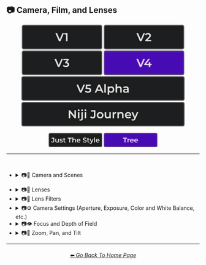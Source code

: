 <h2>📷 Camera, Film, and Lenses</h2>

<div align="center">

[<img src="/Images/Repo_Parts/Buttons/Version_Buttons/button_version_V1_inactive.webp?raw=true" alt="MidJourney V1" height="64" />](/Pages/MJ_V1/Style_Pages/Sphere/Camera.md)
[<img src="/Images/Repo_Parts/Buttons/Version_Buttons/button_version_V2_inactive.webp?raw=true" alt="MidJourney V2" height="64" />](/Pages/MJ_V2/Style_Pages/Sphere/Camera.md)
[<img src="/Images/Repo_Parts/Buttons/Version_Buttons/button_version_V3_inactive.webp?raw=true" alt="MidJourney V3" height="64" />](/Pages/MJ_V3/Style_Pages/Just_The_Style/Camera.md)
[<img src="/Images/Repo_Parts/Buttons/Version_Buttons/button_version_V4_active.webp?raw=true" alt="MidJourney V4" height="64" />](/Pages/MJ_V4/Style_Pages/Tree/Camera.md)
<br>
[<img src="/Images/Repo_Parts/Buttons/Version_Buttons/button_version_V5_Alpha_inactive_half.webp?raw=true" alt="MidJourney V5" height="64" />](/Pages/MJ_V5/Style_Pages/Just_The_Style/Camera.md)
[<img src="/Images/Repo_Parts/Buttons/Version_Buttons/button_version_niji_inactive_half.webp?raw=true" alt="Niji Journey" height="64" />](/Pages/Niji_Journey/Style_Pages/Camera.md)

[<img src="/Images/Repo_Parts/Buttons/Image_Type_Buttons/button_just_the_style_inactive.webp?raw=true" alt="Just The Style" width="140.5" />](/Pages/MJ_V4/Style_Pages/Just_The_Style/Camera.md)
[<img src="/Images/Repo_Parts/Buttons/Image_Type_Buttons/button_tree_active.webp?raw=true" alt="Tree" width="140.5" />](/Pages/MJ_V4/Style_Pages/Tree/Camera.md)

</div>

<hr>
<br>


- <details><summary>📷🌇 Camera and Scenes</summary><p><div align="center">

	| Scene |
	| :-: |
	| <img src="/Images/MJ_V4/V4_Alpha_3.5/Midjourney_Styles_(tree)/Camera/Tree_Scene.webp?raw=true" width="256" /> |
	
	<br>

	| Photography | Photograph | Photographia |
	| :-: | :-: | :-: |
	| <img src="/Images/MJ_V4/V4_Alpha_3.5/Midjourney_Styles_(tree)/Camera/Tree_Photography.webp?raw=true" width="256" /> | <img src="/Images/MJ_V4/V4_Alpha_3.6/Midjourney_Styles_(tree)/Camera/Tree_Photograph.webp?raw=true" width="256" /> | <img src="/Images/MJ_V4/V4_Alpha_3.6/Midjourney_Styles_(tree)/Camera/Tree_Photographia.webp?raw=true" width="256" /> |

	<br>

	| Closed Composition |
	| :-: |
	| <img src="/Images/MJ_V4/V4_Alpha_3.6/Midjourney_Styles_(tree)/Camera/Tree_Closed_Composition.webp?raw=true" width="256" /> |

	<br>
	
	| Filmic | Cinematic |
	| :-: | :-: |
	| <img src="/Images/MJ_V4/V4_Alpha_3.5/Midjourney_Styles_(tree)/Camera/Tree_Filmic.webp?raw=true" width="256" /> | <img src="/Images/MJ_V4/V4_Alpha_3.5/Midjourney_Styles_(tree)/Camera/Tree_Cinematic.webp?raw=true" width="256" /> | 
	
	<br>
	
	| Dramatic | Glamor Shot |
	| :-: | :-: |
	| <img src="/Images/MJ_V4/V4_Alpha_3.5/Midjourney_Styles_(tree)/Camera/Tree_Dramatic.webp?raw=true" width="256" /> | <img src="/Images/MJ_V4/V4_Alpha_3.5/Midjourney_Styles_(tree)/Camera/Tree_Glamor_Shot.webp?raw=true" width="256" /> |

	<br>

	| Golden Hour | Blue Hour |
	| :-: | :-: |
	| <img src="/Images/MJ_V4/V4_Alpha_3.5/Midjourney_Styles_(tree)/Camera/Tree_Golden_Hour.webp?raw=true" width="256" /> | <img src="/Images/MJ_V4/V4_Alpha_3.5/Midjourney_Styles_(tree)/Camera/Tree_Blue_Hour.webp?raw=true" width="256" /> |

	<br>
	
	| Award Winning Photography | Establishing Shot | Nightography |
	| :-: | :-: | :-: |
	| <img src="/Images/MJ_V4/V4_Alpha_3.5/Midjourney_Styles_(tree)/Camera/Tree_Award_Winning_Photography.webp?raw=true" width="256" /> | <img src="/Images/MJ_V4/V4_Alpha_3.5/Midjourney_Styles_(tree)/Camera/Tree_Establishing_Shot.webp?raw=true" width="256" /> | <img src="/Images/MJ_V4/V4_Alpha_3.5/Midjourney_Styles_(tree)/Camera/Tree_Nightography.webp?raw=true" width="256" /> |

	<br>

	| Photoshoot |
	| :-: |
	| <img src="/Images/MJ_V4/V4_Alpha_3.5/Midjourney_Styles_(tree)/Camera/Tree_Photoshoot.webp?raw=true" width="256" /> |

	<br>

	| Portrait | Full Body Portrait | Portraiture |
	| :-: | :-: | :-: |
	| <img src="/Images/MJ_V4/V4_Alpha_3.5/Midjourney_Styles_(tree)/Camera/Tree_Portrait.webp?raw=true" width="256" /> | <img src="/Images/MJ_V4/V4_Alpha_3.5/Midjourney_Styles_(tree)/Camera/Tree_Full_Body_Portrait.webp?raw=true" width="256" /> | <img src="/Images/MJ_V4/V4_Alpha_3.6/Midjourney_Styles_(tree)/Camera/Tree_Portraiture.webp?raw=true" width="256" /> |

	<br>

	| Cinematic Haze |
	| :-: |
	| <img src="/Images/MJ_V4/V4_Alpha_3.5/Midjourney_Styles_(tree)/Camera/Tree_Cinematic_Haze.webp?raw=true" width="256" /> |

	<br>
	
	| Subject |
	| :-: |
	| <img src="/Images/MJ_V4/V4_Alpha_3.5/Midjourney_Styles_(tree)/Camera/Tree_Subject.webp?raw=true" width="256" /> |
	
	<br>
	
	| Pose | Gesture | Profile |
	| :-: | :-: | :-: |
	| <img src="/Images/MJ_V4/V4_Alpha_3.5/Midjourney_Styles_(tree)/Camera/Tree_Pose.webp?raw=true" width="256" /> | <img src="/Images/MJ_V4/V4_Alpha_3.5/Midjourney_Styles_(tree)/Camera/Tree_Gesture.webp?raw=true" width="256" /> | <img src="/Images/MJ_V4/V4_Alpha_3.5/Midjourney_Styles_(tree)/Camera/Tree_Profile.webp?raw=true" width="256" /> |

	<br>
	
	| High-Speed Photograph | Time-Lapse | Motion Capture |
	| :-: | :-: | :-: |
	| <img src="/Images/MJ_V4/V4_Alpha_3.5/Midjourney_Styles_(tree)/Camera/Tree_High-Speed_Photograph.webp?raw=true" width="256" /> | <img src="/Images/MJ_V4/V4_Alpha_3.5/Midjourney_Styles_(tree)/Camera/Tree_Time-Lapse.webp?raw=true" width="256" /> | <img src="/Images/MJ_V4/V4_Alpha_3.5/Midjourney_Styles_(tree)/Camera/Tree_Motion_Capture.webp?raw=true" width="256" /> |

	<br>
	
	| Claymation | Video Frame Capture |
	| :-: | :-: |
	| <img src="/Images/MJ_V4/V4_Alpha_3.5/Midjourney_Styles_(tree)/Camera/Tree_Claymation.webp?raw=true" width="256" /> | <img src="/Images/MJ_V4/V4_Alpha_3.5/Midjourney_Styles_(tree)/Camera/Tree_Video_Frame_Capture.webp?raw=true" width="256" /> |

	<br>

	| Stop Motion | Stop-Motion Animation Frame |
	| :-: | :-: |
	| <img src="/Images/MJ_V4/V4_Alpha_3.5/Midjourney_Styles_(tree)/Camera/Tree_Stop_Motion.webp?raw=true" width="256" /> | <img src="/Images/MJ_V4/V4_Alpha_3.5/Midjourney_Styles_(tree)/Camera/Tree_Stop-motion_Animation_Frame.webp?raw=true" width="256" /> |

	<br>

	| Color Grading | Bokeh | Film Grain |
	| :-: | :-: | :-: |
	| <img src="/Images/MJ_V4/V4_Alpha_3.5/Midjourney_Styles_(tree)/Camera/Tree_Color_Grading.webp?raw=true" width="256" /> | <img src="/Images/MJ_V4/V4_Alpha_3.5/Midjourney_Styles_(tree)/Camera/Tree_Bokeh.webp?raw=true" width="256" /> | <img src="/Images/MJ_V4/V4_Alpha_3.5/Midjourney_Styles_(tree)/Camera/Tree_Film_Grain.webp?raw=true" width="256" /> |
	
	<br>
	
	| Surveillance | Surveillance Footage |
	| :-: | :-: |
	| <img src="/Images/MJ_V4/V4_Alpha_3.5/Midjourney_Styles_(tree)/Camera/Tree_Surveillance.webp?raw=true" width="256" /> | <img src="/Images/MJ_V4/V4_Alpha_3.5/Midjourney_Styles_(tree)/Camera/Tree_Surveillance_Footage.webp?raw=true" width="256" /> |
	
	<br>
	
	| Security Footage | CCTV |
	| :-: | :-: |
	| <img src="/Images/MJ_V4/V4_Alpha_3.5/Midjourney_Styles_(tree)/Camera/Tree_Security_Footage.webp?raw=true" width="256" /> | <img src="/Images/MJ_V4/V4_Alpha_3.5/Midjourney_Styles_(tree)/Camera/Tree_CCTV.webp?raw=true" width="256" /> |

	<br>

	| Dashcam-Footage | Satellite Imagery | Paparazzi Photography |
	| :-: | :-: | :-: |
	| <img src="/Images/MJ_V4/V4_Alpha_3.5/Midjourney_Styles_(tree)/Camera/Tree_Dashcam-Footage.webp?raw=true" width="256" /> | <img src="/Images/MJ_V4/V4_Alpha_3.5/Midjourney_Styles_(tree)/Camera/Tree_Satellite_Imagery.webp?raw=true" width="256" /> | <img src="/Images/MJ_V4/V4_Alpha_3.5/Midjourney_Styles_(tree)/Camera/Tree_Paparazzi_Photography.webp?raw=true" width="256" /> |
	
	<br>

	| Underwater Photography | Wildlife Photography | National Geographic Photo |
	| :-: | :-: | :-: |
	| <img src="/Images/MJ_V4/V4_Alpha_3.5/Midjourney_Styles_(tree)/Camera/Tree_Underwater_Photography.webp?raw=true" width="256" /> | <img src="/Images/MJ_V4/V4_Alpha_3.5/Midjourney_Styles_(tree)/Camera/Tree_Wildlife_Photography.webp?raw=true" width="256" /> | <img src="/Images/MJ_V4/V4_Alpha_3.5/Midjourney_Styles_(tree)/Camera/Tree_National_Geographic_Photo.webp?raw=true" width="256" /> |

	<br>
	
	| Editorial Photography | Associated Press Photo | Photojournalism |
	| :-: | :-: | :-: |
	| <img src="/Images/MJ_V4/V4_Alpha_3.5/Midjourney_Styles_(tree)/Camera/Tree_Editorial_Photography.webp?raw=true" width="256" /> | <img src="/Images/MJ_V4/V4_Alpha_3.5/Midjourney_Styles_(tree)/Camera/Tree_Associated_Press_Photo.webp?raw=true" width="256" /> | <img src="/Images/MJ_V4/V4_Alpha_3.5/Midjourney_Styles_(tree)/Camera/Tree_Photojournalism.webp?raw=true" width="256" /> |

	<br>

	| Action Scene | War Photography |
	| :-: | :-: |
	| <img src="/Images/MJ_V4/V4_Alpha_3.5/Midjourney_Styles_(tree)/Camera/Tree_Action_Scene.webp?raw=true" width="256" /> | <img src="/Images/MJ_V4/V4_Alpha_3.5/Midjourney_Styles_(tree)/Camera/Tree_War_Photography.webp?raw=true" width="256" /> |

	</div></p></details>

<!--
- <details><summary>📷🌇 Camera and Film Types</summary><p><div align="center">

	| Camcorder Effect | DSLR | Night Vision |
	| :-: | :-: | :-: |
	| <img src="/Images/MJ_V4/V4_Alpha_3.5/Midjourney_Styles_(tree)/Camera/Tree_Camcorder_Effect.webp?raw=true" width="256" /> | <img src="/Images/MJ_V4/V4_Alpha_3.5/Midjourney_Styles_(tree)/Camera/Tree_DSLR.webp?raw=true" width="256" /> | <img src="/Images/MJ_V4/V4_Alpha_3.5/Midjourney_Styles_(tree)/Camera/Tree_Night_Vision.webp?raw=true" width="256" /> |
	
	<br>

	| Drone Photography | GoPro Video | Unregistered Hypercam 2 |
	| :-: | :-: | :-: |
	| <img src="/Images/MJ_V4/V4_Alpha_3.5/Midjourney_Styles_(tree)/Camera/Tree_Drone_Photography.webp?raw=true" width="256" /> | <img src="/Images/MJ_V4/V4_Alpha_3.5/Midjourney_Styles_(tree)/Camera/Tree_GoPro_Video.webp?raw=true" width="256" /> | <img src="/Images/MJ_V4/V4_Alpha_3.5/Midjourney_Styles_(tree)/Camera/Tree_Unregistered_Hypercam_2.webp?raw=true" width="256" /> |

	<br>
	
	| Hyperspectral Imaging | Multispectral Imaging | Schlieren |
	| :-: | :-: | :-: |
	| <img src="/Images/MJ_V4/V4_Alpha_3.5/Midjourney_Styles_(tree)/Camera/Tree_Hyperspectral_Imaging.webp?raw=true" width="256" /> | <img src="/Images/MJ_V4/V4_Alpha_3.5/Midjourney_Styles_(tree)/Camera/Tree_Multispectral_Imaging.webp?raw=true" width="256" /> | <img src="/Images/MJ_V4/V4_Alpha_3.5/Midjourney_Styles_(tree)/Camera/Tree_Schlieren.webp?raw=true" width="256" /> |
	
	<br>
	
	| Disposable Camera | Disposable Camera Photo |
	| :-: | :-: |
	| <img src="/Images/MJ_V4/V4_Alpha_3.5/Midjourney_Styles_(tree)/Camera/Tree_Disposable_Camera.webp?raw=true" width="256" /> | <img src="/Images/MJ_V4/V4_Alpha_3.5/Midjourney_Styles_(tree)/Camera/Tree_Disposable_Camera_Photo.webp?raw=true" width="256" /> |

	<br>
	
	| Polaroid |
	| :-: |
	| <img src="/Images/MJ_V4/V4_Alpha_3.5/Midjourney_Styles_(tree)/Camera/Tree_Polaroid.webp?raw=true" width="256" /> |
	
	<br>
	
	| Ektachrome | Fujifilm Superia | Instax |
	| :-: | :-: | :-: |
	| <img src="/Images/MJ_V4/V4_Alpha_3.5/Midjourney_Styles_(tree)/Camera/Tree_Ektachrome.webp?raw=true" width="256" /> | <img src="/Images/MJ_V4/V4_Alpha_3.5/Midjourney_Styles_(tree)/Camera/Tree_Fujifilm_Superia.webp?raw=true" width="256" /> | <img src="/Images/MJ_V4/V4_Alpha_3.5/Midjourney_Styles_(tree)/Camera/Tree_Instax.webp?raw=true" width="256" /> |

	<br>
	
	| Kodak Ektar | Kodak Gold 200 | Kodak Portra |
	| :-: | :-: | :-: |
	| <img src="/Images/MJ_V4/V4_Alpha_3.5/Midjourney_Styles_(tree)/Camera/Tree_Kodak_Ektar.webp?raw=true" width="256" /> | <img src="/Images/MJ_V4/V4_Alpha_3.5/Midjourney_Styles_(tree)/Camera/Tree_Kodak_Gold_200.webp?raw=true" width="256" /> | <img src="/Images/MJ_V4/V4_Alpha_3.5/Midjourney_Styles_(tree)/Camera/Tree_Kodak_Portra.webp?raw=true" width="256" /> |
	
	<br>
	
	| Nikon D750 | Provia | Velvia |
	| :-: | :-: | :-: |
	| <img src="/Images/MJ_V4/V4_Alpha_3.5/Midjourney_Styles_(tree)/Camera/Tree_Nikon_D750.webp?raw=true" width="256" /> | <img src="/Images/MJ_V4/V4_Alpha_3.5/Midjourney_Styles_(tree)/Camera/Tree_Provia.webp?raw=true" width="256" /> | <img src="/Images/MJ_V4/V4_Alpha_3.5/Midjourney_Styles_(tree)/Camera/Tree_Velvia.webp?raw=true" width="256" /> |
	
	<br>
	
	| Lomo | Pinhole Photography | CinemaScope |
	| :-: | :-: | :-: |
	| <img src="/Images/MJ_V4/V4_Alpha_3.5/Midjourney_Styles_(tree)/Camera/Tree_Lomo.webp?raw=true" width="256" /> | <img src="/Images/MJ_V4/V4_Alpha_3.5/Midjourney_Styles_(tree)/Camera/Tree_Pinhole_Photography.webp?raw=true" width="256" /> | <img src="/Images/MJ_V4/V4_Alpha_3.5/Midjourney_Styles_(tree)/Camera/Tree_CinemaScope.webp?raw=true" width="256" /> |

	<br>
	
	| Tri-X 400 TX | Ilford HP5 | Photogram |
	| :-: | :-: | :-: |
	| <img src="/Images/MJ_V4/V4_Alpha_3.5/Midjourney_Styles_(tree)/Camera/Tree_Tri-X_400_TX.webp?raw=true" width="256" /> | <img src="/Images/MJ_V4/V4_Alpha_3.5/Midjourney_Styles_(tree)/Camera/Tree_Ilford_HP5.webp?raw=true" width="256" /> | <img src="/Images/MJ_V4/V4_Alpha_3.5/Midjourney_Styles_(tree)/Camera/Tree_Photogram.webp?raw=true" width="256" /> |
	
	<br>

	| VistaVision | Technirama |
	| :-: | :-: |
	| <img src="/Images/MJ_V4/V4_Alpha_3.5/Midjourney_Styles_(tree)/Camera/Tree_VistaVision.webp?raw=true" width="256" /> | <img src="/Images/MJ_V4/V4_Alpha_3.5/Midjourney_Styles_(tree)/Camera/Tree_Technirama.webp?raw=true" width="256" /> |

	<br>

	| Techniscope | Super-35 |
	| :-: | :-: |
	| <img src="/Images/MJ_V4/V4_Alpha_3.5/Midjourney_Styles_(tree)/Camera/Tree_Techniscope.webp?raw=true" width="256" /> | <img src="/Images/MJ_V4/V4_Alpha_3.5/Midjourney_Styles_(tree)/Camera/Tree_Super-35.webp?raw=true" width="256" /> |

	<br>

	| Panavision | Super-Panavision-70 |
	| :-: | :-: |
	| <img src="/Images/MJ_V4/V4_Alpha_3.5/Midjourney_Styles_(tree)/Camera/Tree_Panavision.webp?raw=true" width="256" /> | <img src="/Images/MJ_V4/V4_Alpha_3.5/Midjourney_Styles_(tree)/Camera/Tree_Super-Panavision-70.webp?raw=true" width="256" /> |

	<br>

	| Cinerama | Kinopanorama | Cinemiracle |
	| :-: | :-: | :-: |
	| <img src="/Images/MJ_V4/V4_Alpha_3.5/Midjourney_Styles_(tree)/Camera/Tree_Cinerama.webp?raw=true" width="256" /> | <img src="/Images/MJ_V4/V4_Alpha_3.5/Midjourney_Styles_(tree)/Camera/Tree_Kinopanorama.webp?raw=true" width="256" /> | <img src="/Images/MJ_V4/V4_Alpha_3.5/Midjourney_Styles_(tree)/Camera/Tree_Cinemiracle.webp?raw=true" width="256" /> |

	<br>
	
	| Daguerrotype | Ambrotype | Calotype |
	| :-: | :-: | :-: |
	| <img src="/Images/MJ_V4/V4_Alpha_3.5/Midjourney_Styles_(tree)/Camera/Tree_Daguerrotype.webp?raw=true" width="256" /> | <img src="/Images/MJ_V4/V4_Alpha_3.5/Midjourney_Styles_(tree)/Camera/Tree_Ambrotype.webp?raw=true" width="256" /> | <img src="/Images/MJ_V4/V4_Alpha_3.5/Midjourney_Styles_(tree)/Camera/Tree_Calotype.webp?raw=true" width="256" /> |
	
	<br>
	
	| Tintype | Film-Negative |
	| :-: | :-: |
	| <img src="/Images/MJ_V4/V4_Alpha_3.5/Midjourney_Styles_(tree)/Camera/Tree_Tintype.webp?raw=true" width="256" /> | <img src="/Images/MJ_V4/V4_Alpha_3.5/Midjourney_Styles_(tree)/Camera/Tree_Film-Negative.webp?raw=true" width="256" /> |

	<br>
	
	| Full Frame |
	| :-: |
	| <img src="/Images/MJ_V4/V4_Alpha_3.5/Midjourney_Styles_(tree)/Camera/Tree_Full_Frame.webp?raw=true" width="256" /> |

	</div></p></details>

- <details><summary>📷🎞 Film Sizes</summary><p><div align="center">

    | Shot on 8mm | Shot on 9.5mm |
    | :-: | :-: |
    | <img src="/Images/MJ_V4/V4_Alpha_3.5/Midjourney_Styles_(tree)/Camera/Tree_Shot_on_8mm.webp?raw=true" width="256" /> | <img src="/Images/MJ_V4/V4_Alpha_3.5/Midjourney_Styles_(tree)/Camera/Tree_Shot_on_9.5mm.webp?raw=true" width="256" /> |

    <br>

    | Shot on 16mm | Shot on 17.5mm | Shot on 28mm |
    | :-: | :-: | :-: |
    | <img src="/Images/MJ_V4/V4_Alpha_3.5/Midjourney_Styles_(tree)/Camera/Tree_Shot_on_16mm.webp?raw=true" width="256" /> | <img src="/Images/MJ_V4/V4_Alpha_3.5/Midjourney_Styles_(tree)/Camera/Tree_Shot_on_17.5mm.webp?raw=true" width="256" /> | <img src="/Images/MJ_V4/V4_Alpha_3.5/Midjourney_Styles_(tree)/Camera/Tree_Shot_on_28mm.webp?raw=true" width="256" /> |

    <br>

    | Shot on 35mm | 35mm | Expired 35mm Film |
    | :-: | :-: | :-: |
    | <img src="/Images/MJ_V4/V4_Alpha_3.5/Midjourney_Styles_(tree)/Camera/Tree_Shot_on_35mm.webp?raw=true" width="256" /> | <img src="/Images/MJ_V4/V4_Alpha_3.5/Midjourney_Styles_(tree)/Camera/Tree_35mm.webp?raw=true" width="256" /> | <img src="/Images/MJ_V4/V4_Alpha_3.5/Midjourney_Styles_(tree)/Camera/Tree_Expired_35mm_Film.webp?raw=true" width="256" /> |

    <br>

    | Shot on 65mm | Expired 65mm Film |
    | :-: | :-: |
    | <img src="/Images/MJ_V4/V4_Alpha_3.5/Midjourney_Styles_(tree)/Camera/Tree_Shot_on_65mm.webp?raw=true" width="256" /> | <img src="/Images/MJ_V4/V4_Alpha_3.5/Midjourney_Styles_(tree)/Camera/Tree_Expired_65mm_Film.webp?raw=true" width="256" /> |

	<br>

	| Shot on 70mm | Shot on IMAX 70mm |
	| :-: | :-: |
	| <img src="/Images/MJ_V4/V4_Alpha_3.5/Midjourney_Styles_(tree)/Camera/Tree_Shot_on_70mm.webp?raw=true" width="256" /> | <img src="/Images/MJ_V4/V4_Alpha_3.5/Midjourney_Styles_(tree)/Camera/Tree_Shot_on_IMAX_70mm.webp?raw=true" width="256" /> |

  </div></p></details>


- <details><summary>📷🥽 Lens Sizes</summary><p><div align="center">

	| 15mm Lens | 35mm Lens | 85mm Lens |
	| :-: | :-: | :-: |
	| <img src="/Images/MJ_V4/V4_Alpha_3.5/Midjourney_Styles_(tree)/Camera/Tree_15mm_Lens.webp?raw=true" width="256" /> | <img src="/Images/MJ_V4/V4_Alpha_3.5/Midjourney_Styles_(tree)/Camera/Tree_35mm_Lens.webp?raw=true" width="256" /> | <img src="/Images/MJ_V4/V4_Alpha_3.5/Midjourney_Styles_(tree)/Camera/Tree_85mm_Lens.webp?raw=true" width="256" /> |
	
	<br>
	
	| 100mm Lens | 200mm Lens |
	| :-: | :-: |
	| <img src="/Images/MJ_V4/V4_Alpha_3.5/Midjourney_Styles_(tree)/Camera/Tree_100mm_Lens.webp?raw=true" width="256" /> | <img src="/Images/MJ_V4/V4_Alpha_3.5/Midjourney_Styles_(tree)/Camera/Tree_200mm_Lens.webp?raw=true" width="256" /> |

  </div></p></details>
-->

- <details><summary>📷🔭 Lenses</summary><p><div align="center">

	| Macro | Macro View | Magnification |
	| :-: | :-: | :-: |
	| <img src="/Images/MJ_V4/V4_Alpha_3.5/Midjourney_Styles_(tree)/Camera/Tree_Macro.webp?raw=true" width="256" /> | <img src="/Images/MJ_V4/V4_Alpha_3.5/Midjourney_Styles_(tree)/Camera/Tree_Macro_View.webp?raw=true" width="256" /> | <img src="/Images/MJ_V4/V4_Alpha_3.5/Midjourney_Styles_(tree)/Camera/Tree_Magnification.webp?raw=true" width="256" /> |
	
	<br>

	| 100x Magnification | 200x Magnification |
	| :-: | :-: |
	| <img src="/Images/MJ_V4/V4_Alpha_3.5/Midjourney_Styles_(tree)/Camera/Tree_100x_Magnification.webp?raw=true" width="256" /> | <img src="/Images/MJ_V4/V4_Alpha_3.5/Midjourney_Styles_(tree)/Camera/Tree_200x_Magnification.webp?raw=true" width="256" /> |
	
	<br>
	
	| 500x Magnification | 1000x Magnification |
	| :-: | :-: |
	| <img src="/Images/MJ_V4/V4_Alpha_3.5/Midjourney_Styles_(tree)/Camera/Tree_500x_Magnification.webp?raw=true" width="256" /> | <img src="/Images/MJ_V4/V4_Alpha_3.5/Midjourney_Styles_(tree)/Camera/Tree_1000x_Magnification.webp?raw=true" width="256" /> |
	
	<br>
	
	| Microscopic | Electron Microscope | Super-Resolution Microscopy |
	| :-: | :-: | :-: |
	| <img src="/Images/MJ_V4/V4_Alpha_3.5/Midjourney_Styles_(tree)/Camera/Tree_Microscopic.webp?raw=true" width="256" /> | <img src="/Images/MJ_V4/V4_Alpha_3.5/Midjourney_Styles_(tree)/Camera/Tree_Electron_Microscope.webp?raw=true" width="256" /> | <img src="/Images/MJ_V4/V4_Alpha_3.5/Midjourney_Styles_(tree)/Camera/Tree_Super-Resolution_Microscopy.webp?raw=true" width="256" /> |
	
	<br>

	| Telescope | Telescopic | Telescope Photography |
	| :-: | :-: | :-: |
	| <img src="/Images/MJ_V4/V4_Alpha_3.5/Midjourney_Styles_(tree)/Camera/Tree_Telescope.webp?raw=true" width="256" /> | <img src="/Images/MJ_V4/V4_Alpha_3.5/Midjourney_Styles_(tree)/Camera/Tree_Telescopic.webp?raw=true" width="256" /> | <img src="/Images/MJ_V4/V4_Alpha_3.5/Midjourney_Styles_(tree)/Camera/Tree_Telescope_Photography.webp?raw=true" width="256" /> |

	<br>
	
	| Telephoto | Panorama | 360 Panorama |
	| :-: | :-: | :-: |
	| <img src="/Images/MJ_V4/V4_Alpha_3.5/Midjourney_Styles_(tree)/Camera/Tree_Telephoto.webp?raw=true" width="256" /> | <img src="/Images/MJ_V4/V4_Alpha_3.5/Midjourney_Styles_(tree)/Camera/Tree_Panorama.webp?raw=true" width="256" /> | <img src="/Images/MJ_V4/V4_Alpha_3.5/Midjourney_Styles_(tree)/Camera/Tree_360_Panorama.webp?raw=true" width="256" /> |
	
	<br>
	
	| Wide Angle | Ultra-Wide Angle | 360 Angle |
	| :-: | :-: | :-: |
	| <img src="/Images/MJ_V4/V4_Alpha_3.5/Midjourney_Styles_(tree)/Camera/Tree_Wide_Angle.webp?raw=true" width="256" /> | <img src="/Images/MJ_V4/V4_Alpha_3.5/Midjourney_Styles_(tree)/Camera/Tree_Ultra-Wide_Angle.webp?raw=true" width="256" /> | <img src="/Images/MJ_V4/V4_Alpha_3.5/Midjourney_Styles_(tree)/Camera/Tree_360_Angle.webp?raw=true" width="256" /> |

	<br>

	| Fisheye Lens | Fisheye Lens Effect | Lens Distortion |
	| :-: | :-: | :-: |
	| <img src="/Images/MJ_V4/V4_Alpha_3.5/Midjourney_Styles_(tree)/Camera/Tree_Fisheye_Lens.webp?raw=true" width="256" /> | <img src="/Images/MJ_V4/V4_Alpha_3.5/Midjourney_Styles_(tree)/Camera/Tree_Fisheye_Lens_Effect.webp?raw=true" width="256" /> | <img src="/Images/MJ_V4/V4_Alpha_3.5/Midjourney_Styles_(tree)/Camera/Tree_Lens_Distortion.webp?raw=true" width="256" /> |

	</div></p></details>


- <details><summary>📷🧫 Lens Filters</summary><p><div align="center">

	| Color-Gel | Filter |
	| :-: | :-: |
	| <img src="/Images/MJ_V4/V4_Alpha_3.5/Midjourney_Styles_(tree)/Camera/Tree_Color-Gel.webp?raw=true" width="256" /> | <img src="/Images/MJ_V4/V4_Alpha_3.5/Midjourney_Styles_(tree)/Camera/Tree_Filter.webp?raw=true" width="256" /> |
	
	<br>

	| Photographic-Filter | Diffusion-Filter |
	| :-: | :-: |
	| <img src="/Images/MJ_V4/V4_Alpha_3.5/Midjourney_Styles_(tree)/Camera/Tree_Photographic-Filter.webp?raw=true" width="256" /> | <img src="/Images/MJ_V4/V4_Alpha_3.5/Midjourney_Styles_(tree)/Camera/Tree_Diffusion-Filter.webp?raw=true" width="256" /> |
	
	<br>
	
	| Dichroic-Filter | UV-Filter |
	| :-: | :-: |
	| <img src="/Images/MJ_V4/V4_Alpha_3.5/Midjourney_Styles_(tree)/Camera/Tree_Dichroic-Filter.webp?raw=true" width="256" /> | <img src="/Images/MJ_V4/V4_Alpha_3.5/Midjourney_Styles_(tree)/Camera/Tree_UV-Filter.webp?raw=true" width="256" /> |
	
	<br>
	
	| Polarization-Filter | Polarizer |
	| :-: | :-: |
	| <img src="/Images/MJ_V4/V4_Alpha_3.5/Midjourney_Styles_(tree)/Camera/Tree_Polarization-Filter.webp?raw=true" width="256" /> | <img src="/Images/MJ_V4/V4_Alpha_3.5/Midjourney_Styles_(tree)/Camera/Tree_Polarizer.webp?raw=true" width="256" /> |
	
	<br>
	
	| Infrared-Filter | Infrared-Cut-Off-Filter |
	| :-: | :-: |
	| <img src="/Images/MJ_V4/V4_Alpha_3.5/Midjourney_Styles_(tree)/Camera/Tree_Infrared-Filter.webp?raw=true" width="256" /> | <img src="/Images/MJ_V4/V4_Alpha_3.5/Midjourney_Styles_(tree)/Camera/Tree_Infrared-Cut-Off-Filter.webp?raw=true" width="256" /> |
	
	<br>
	
	| Neutral-Density-Filter | ND-Filter |
	| :-: | :-: |
	| <img src="/Images/MJ_V4/V4_Alpha_3.5/Midjourney_Styles_(tree)/Camera/Tree_Neutral-Density-Filter.webp?raw=true" width="256" /> | <img src="/Images/MJ_V4/V4_Alpha_3.5/Midjourney_Styles_(tree)/Camera/Tree_ND-Filter.webp?raw=true" width="256" /> |
	
	<br>
	
	| Graduated-Neutral-Density-Filter | GND-Filter |
	| :-: | :-: |
	| <img src="/Images/MJ_V4/V4_Alpha_3.5/Midjourney_Styles_(tree)/Camera/Tree_Graduated-Neutral-Density-Filter.webp?raw=true" width="256" /> | <img src="/Images/MJ_V4/V4_Alpha_3.5/Midjourney_Styles_(tree)/Camera/Tree_GND-Filter.webp?raw=true" width="256" /> |
	
	<br>
	
	| Astronomical-Filter | Cokin-Filter |
	| :-: | :-: |
	| <img src="/Images/MJ_V4/V4_Alpha_3.5/Midjourney_Styles_(tree)/Camera/Tree_Astronomical-Filter.webp?raw=true" width="256" /> | <img src="/Images/MJ_V4/V4_Alpha_3.5/Midjourney_Styles_(tree)/Camera/Tree_Cokin-Filter.webp?raw=true" width="256" /> |

  </div></p></details>


- <details><summary>📷⚙ Camera Settings (Aperture, Exposure, Color and White Balance, etc.)</summary><p><div align="center">

	| Exposure | Short Exposure | Long Exposure |
	| :-: | :-: | :-: |
	| <img src="/Images/MJ_V4/V4_Alpha_3.5/Midjourney_Styles_(tree)/Camera/Tree_Exposure.webp?raw=true" width="256" /> | <img src="/Images/MJ_V4/V4_Alpha_3.5/Midjourney_Styles_(tree)/Camera/Tree_Short_Exposure.webp?raw=true" width="256" /> | <img src="/Images/MJ_V4/V4_Alpha_3.5/Midjourney_Styles_(tree)/Camera/Tree_Long_Exposure.webp?raw=true" width="256" /> | 
	
	<br>
	
	| Double-Exposure | Shutter Speed 1/1000 | Shutter Speed 1/2 |
	| :-: | :-: | :-: |
	| <img src="/Images/MJ_V4/V4_Alpha_3.5/Midjourney_Styles_(tree)/Camera/Tree_Double-Exposure.webp?raw=true" width="256" /> | <img src="/Images/MJ_V4/V4_Alpha_3.5/Midjourney_Styles_(tree)/Camera/Tree_Shutter_Speed_11000.webp?raw=true" width="256" /> | <img src="/Images/MJ_V4/V4_Alpha_3.5/Midjourney_Styles_(tree)/Camera/Tree_Shutter_Speed_12.webp?raw=true" width="256" /> | 

	<br>
	
	| Aperture | F/2.8 | F/22 |
	| :-: | :-: | :-: |
	| <img src="/Images/MJ_V4/V4_Alpha_3.5/Midjourney_Styles_(tree)/Camera/Tree_Aperture.webp?raw=true" width="256" /> | <img src="/Images/MJ_V4/V4_Alpha_3.5/Midjourney_Styles_(tree)/Camera/Tree_F2.8.webp?raw=true" width="256" /> | <img src="/Images/MJ_V4/V4_Alpha_3.5/Midjourney_Styles_(tree)/Camera/Tree_F22.webp?raw=true" width="256" /> | 

	<br>
	
	| Gamma | White Balance |
	| :-: | :-: |
	| <img src="/Images/MJ_V4/V4_Alpha_3.5/Midjourney_Styles_(tree)/Camera/Tree_Gamma.webp?raw=true" width="256" /> | <img src="/Images/MJ_V4/V4_Alpha_3.5/Midjourney_Styles_(tree)/Camera/Tree_White_Balance.webp?raw=true" width="256" /> |

	<br>
	
	| Rule of Thirds |
	| :-: |
	| <img src="/Images/MJ_V4/V4_Alpha_3.6/Midjourney_Styles_(tree)/Camera/Tree_Rule_of_Thirds.webp?raw=true" width="256" /> |

	</div></p></details>


- <details><summary>📷👁 Focus and Depth of Field</summary><p><div align="center">

	| Depth | Depth of Field | DOF |
	| :-: | :-: | :-: |
	| <img src="/Images/MJ_V4/V4_Alpha_3.5/Midjourney_Styles_(tree)/Camera/Tree_Depth.webp?raw=true" width="256" /> | <img src="/Images/MJ_V4/V4_Alpha_3.5/Midjourney_Styles_(tree)/Camera/Tree_Depth_of_Field.webp?raw=true" width="256" /> | <img src="/Images/MJ_V4/V4_Alpha_3.5/Midjourney_Styles_(tree)/Camera/Tree_DOF.webp?raw=true" width="256" /> |

	<br>

	| Horizon Line | Vantage Point | Vanishing Point |
	| :-: | :-: | :-: |
	| <img src="/Images/MJ_V4/V4_Alpha_3.5/Midjourney_Styles_(tree)/Camera/Tree_Horizon_Line.webp?raw=true" width="256" /> | <img src="/Images/MJ_V4/V4_Alpha_3.5/Midjourney_Styles_(tree)/Camera/Tree_Vantage_Point.webp?raw=true" width="256" /> | <img src="/Images/MJ_V4/V4_Alpha_3.5/Midjourney_Styles_(tree)/Camera/Tree_Vanishing_Point.webp?raw=true" width="256" /> |

	<br>
	
	| Defocused | Unfocused |
	| :-: | :-: |
	| <img src="/Images/MJ_V4/V4_Alpha_3.5/Midjourney_Styles_(tree)/Camera/Tree_Defocused.webp?raw=true" width="256" /> | <img src="/Images/MJ_V4/V4_Alpha_3.5/Midjourney_Styles_(tree)/Camera/Tree_Unfocused.webp?raw=true" width="256" /> |

	<br>
	
	| Focal Point | Soft-Focus |
	| :-: | :-: |
	| <img src="/Images/MJ_V4/V4_Alpha_3.5/Midjourney_Styles_(tree)/Camera/Tree_Focal_Point.webp?raw=true" width="256" /> | <img src="/Images/MJ_V4/V4_Alpha_3.5/Midjourney_Styles_(tree)/Camera/Tree_Soft-Focus.webp?raw=true" width="256" /> |

	<br>
	
	| Shallow Focus | Deep Focus |
	| :-: | :-: |
	| <img src="/Images/MJ_V4/V4_Alpha_3.5/Midjourney_Styles_(tree)/Camera/Tree_Shallow_Focus.webp?raw=true" width="256" /> | <img src="/Images/MJ_V4/V4_Alpha_3.5/Midjourney_Styles_(tree)/Camera/Tree_Deep_Focus.webp?raw=true" width="256" /> |
	
	<br>
	
	| Rack Focus | Split Diopter | Tilted Plane Focus |
	| :-: | :-: | :-: |
	| <img src="/Images/MJ_V4/V4_Alpha_3.5/Midjourney_Styles_(tree)/Camera/Tree_Rack_Focus.webp?raw=true" width="256" /> | <img src="/Images/MJ_V4/V4_Alpha_3.5/Midjourney_Styles_(tree)/Camera/Tree_Split_Diopter.webp?raw=true" width="256" /> | <img src="/Images/MJ_V4/V4_Alpha_3.5/Midjourney_Styles_(tree)/Camera/Tree_Tilted_Plane_Focus.webp?raw=true" width="256" /> |

	</div></p></details>


- <details><summary>📷🔎 Zoom, Pan, and Tilt</summary><p><div align="center">

	| Zoom | Dolly Zoom |
	| :-: | :-: |
	| <img src="/Images/MJ_V4/V4_Alpha_3.5/Midjourney_Styles_(tree)/Camera/Tree_Zoom.webp?raw=true" width="256" /> | <img src="/Images/MJ_V4/V4_Alpha_3.5/Midjourney_Styles_(tree)/Camera/Tree_Dolly_Zoom.webp?raw=true" width="256" /> |

	<br>
	
	| Pan | Tilt |
	| :-: | :-: |
	| <img src="/Images/MJ_V4/V4_Alpha_3.5/Midjourney_Styles_(tree)/Camera/Tree_Pan.webp?raw=true" width="256" /> | <img src="/Images/MJ_V4/V4_Alpha_3.5/Midjourney_Styles_(tree)/Camera/Tree_Tilt.webp?raw=true" width="256" /> |

	<br>

	| Tiltshift |
	| :-: |
	| <img src="/Images/MJ_V4/V4_Alpha_3.6/Midjourney_Styles_(tree)/Camera/Tree_Tiltshift.webp?raw=true" width="256" /> |

	</div></p></details>

<!--
- <details><summary>📷◻ Megapixel Resolutions</summary><p><div align="center">

	| Megapixel | 2 Megapixels |
	| :-: | :-: |
	| <img src="/Images/MJ_V4/V4_Alpha_3.5/Midjourney_Styles_(tree)/Camera/Tree_Megapixel.webp?raw=true" width="256" /> | <img src="/Images/MJ_V4/V4_Alpha_3.5/Midjourney_Styles_(tree)/Camera/Tree_2_Megapixels.webp?raw=true" width="256" /> |

	| 10 Megapixels | 12 Megapixels | 16 Megapixels |
	| :-: | :-: | :-: |
	| <img src="/Images/MJ_V4/V4_Alpha_3.5/Midjourney_Styles_(tree)/Camera/Tree_10_Megapixels.webp?raw=true" width="256" /> | <img src="/Images/MJ_V4/V4_Alpha_3.5/Midjourney_Styles_(tree)/Camera/Tree_12_Megapixels.webp?raw=true" width="256" /> | <img src="/Images/MJ_V4/V4_Alpha_3.5/Midjourney_Styles_(tree)/Camera/Tree_16_Megapixels.webp?raw=true" width="256" /> |

	| 20 Megapixels | 22 Megapixels |
	| :-: | :-: |
	| <img src="/Images/MJ_V4/V4_Alpha_3.5/Midjourney_Styles_(tree)/Camera/Tree_20_Megapixels.webp?raw=true" width="256" /> | <img src="/Images/MJ_V4/V4_Alpha_3.5/Midjourney_Styles_(tree)/Camera/Tree_22_Megapixels.webp?raw=true" width="256" /> |

  </div></p></details>


- <details><summary>📷 Other</summary><p><div align="center">

	| Lens Flare | Vignette | Split Toning |
	| :-: | :-: | :-: |
	| <img src="/Images/MJ_V4/V4_Alpha_3.5/Midjourney_Styles_(tree)/Camera/Tree_Lens_Flare.webp?raw=true" width="256" /> | <img src="/Images/MJ_V4/V4_Alpha_3.5/Midjourney_Styles_(tree)/Camera/Tree_Vignette.webp?raw=true" width="256" /> | <img src="/Images/MJ_V4/V4_Alpha_3.5/Midjourney_Styles_(tree)/Camera/Tree_Split_Toning.webp?raw=true" width="256" /> | 
	
	<br>
	
	| Rephotography | Scanography | Slit-Scan Photography |
	| :-: | :-: | :-: |
	| <img src="/Images/MJ_V4/V4_Alpha_3.5/Midjourney_Styles_(tree)/Camera/Tree_Rephotography.webp?raw=true" width="256" /> | <img src="/Images/MJ_V4/V4_Alpha_3.5/Midjourney_Styles_(tree)/Camera/Tree_Scanography.webp?raw=true" width="256" /> | <img src="/Images/MJ_V4/V4_Alpha_3.5/Midjourney_Styles_(tree)/Camera/Tree_Slit-Scan_Photography.webp?raw=true" width="256" /> |

	</div></p></details>
-->

<hr><!--------------->
<div align="center">
<h6><a href="/README.md">⬅ Go Back To Home Page</a></h6>
</div>